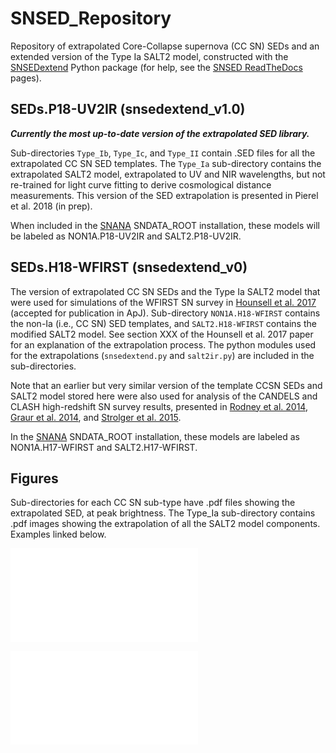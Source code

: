 # SNSED_Repository
Repository of extrapolated Core-Collapse supernova (CC SN) SEDs and an extended version of the Type Ia SALT2 model, constructed with the [SNSEDextend](https://github.com/jpierel14/snsed) Python package (for help, see the [SNSED ReadTheDocs](http://snsedextend.readthedocs.io/en/latest/) pages).

## SEDs.P18-UV2IR (snsedextend_v1.0)
_**Currently the most up-to-date version of the extrapolated SED library.**_

Sub-directories `Type_Ib`, `Type_Ic`, and `Type_II` contain .SED files for all the extrapolated CC SN SED templates.  The `Type_Ia` sub-directory contains the extrapolated SALT2 model, extrapolated to UV and NIR wavelengths, but not re-trained for light curve fitting to derive cosmological distance measurements.  This version of the SED extrapolation is presented in Pierel et al. 2018 (in prep).

When included in the [SNANA](http://snana.uchicago.edu/) SNDATA_ROOT installation, these models will be labeled as NON1A.P18-UV2IR and SALT2.P18-UV2IR. 

## SEDs.H18-WFIRST (snsedextend_v0)
The version of extrapolated CC SN SEDs and the Type Ia SALT2 model that were used for simulations of the WFIRST SN survey in [Hounsell et al. 2017](https://ui.adsabs.harvard.edu/#abs/2017arXiv170201747H/abstract) (accepted for publication in ApJ). Sub-directory `NON1A.H18-WFIRST` contains the non-Ia (i.e., CC SN) SED templates, and `SALT2.H18-WFIRST` contains the modified SALT2 model.  See section XXX of the Hounsell et al. 2017 paper for an explanation of the extrapolation process.   The python modules used for the extrapolations (`snsedextend.py` and `salt2ir.py`) are included in the sub-directories. 

Note that an earlier but very similar version of the template CCSN SEDs and SALT2 model stored here were also used for analysis of the CANDELS and CLASH high-redshift SN survey results, presented in [Rodney et al. 2014](https://ui.adsabs.harvard.edu/#abs/2014AJ....148...13R/abstract), [Graur et al. 2014](https://ui.adsabs.harvard.edu/#abs/2014ApJ...783...28G/abstract), and [Strolger et al. 2015](https://ui.adsabs.harvard.edu/#abs/2015ApJ...813...93S/abstract).

In the [SNANA](http://snana.uchicago.edu/) SNDATA_ROOT installation, these models are labeled as NON1A.H17-WFIRST and SALT2.H17-WFIRST. 

## Figures
Sub-directories for each CC SN sub-type have .pdf files showing the extrapolated SED, at peak brightness.  The Type_Ia sub-directory contains .pdf images showing the extrapolation of all the SALT2 model components.  Examples linked below. 

![Extrapolated SED of CSP-2006ep (Type Ib)](Figures/TypeIb/CSP-2006ep.pdf)

![SALT2 M0 extrapolation to IR at peak](Figures/TypeIa/SALT2ir_template0_peak.pdf)
